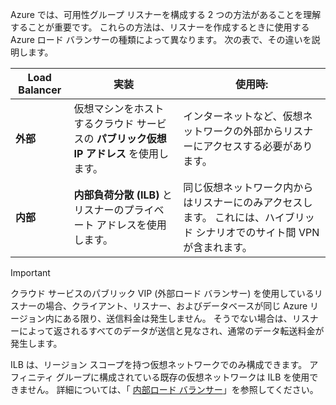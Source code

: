 Azure では、可用性グループ リスナーを構成する 2 つの方法があることを理解することが重要です。 これらの方法は、リスナーを作成するときに使用する Azure ロード バランサーの種類によって異なります。 次の表で、その違いを説明します。

| Load Balancer | 実装 | 使用時: |
| --- | --- | --- |
| **外部** |仮想マシンをホストするクラウド サービスの **パブリック仮想 IP アドレス** を使用します。 |インターネットなど、仮想ネットワークの外部からリスナーにアクセスする必要があります。 |
| **内部** |**内部負荷分散 (ILB)** とリスナーのプライベート アドレスを使用します。 |同じ仮想ネットワーク内からはリスナーにのみアクセスします。 これには、ハイブリッド シナリオでのサイト間 VPN が含まれます。 |

> [!IMPORTANT]
> クラウド サービスのパブリック VIP (外部ロード バランサー) を使用しているリスナーの場合、クライアント、リスナー、およびデータベースが同じ Azure リージョン内にある限り、送信料金は発生しません。 そうでない場合は、リスナーによって返されるすべてのデータが送信と見なされ、通常のデータ転送料金が発生します。 
> 
> 

ILB は、リージョン スコープを持つ仮想ネットワークでのみ構成できます。 アフィニティ グループに構成されている既存の仮想ネットワークは ILB を使用できません。 詳細については、「 [内部ロード バランサー](../articles/load-balancer/load-balancer-internal-overview.md)」を参照してください。



<!--HONumber=Nov16_HO3-->


